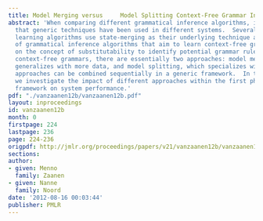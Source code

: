 ```yaml
---
title: Model Merging versus     Model Splitting Context-Free Grammar Induction
abstract: 'When comparing different grammatical inference algorithms, it becomes evident
  that generic techniques have been used in different systems.  Several finite-state
  learning algorithms use state-merging as their underlying technique and a collection
  of grammatical inference algorithms that aim to learn context-free grammars build
  on the concept of substitutability to identify potential grammar rules. When learning
  context-free grammars, there are essentially two approaches: model merging, which
  generalizes with more data, and model splitting, which specializes with more data.  Both
  approaches can be combined sequentially in a generic framework.  In this article,
  we investigate the impact of different approaches within the first phase of the
  framework on system performance.'
pdf: "./vanzaanen12b/vanzaanen12b.pdf"
layout: inproceedings
id: vanzaanen12b
month: 0
firstpage: 224
lastpage: 236
page: 224-236
origpdf: http://jmlr.org/proceedings/papers/v21/vanzaanen12b/vanzaanen12b.pdf
sections: 
author:
- given: Menno
  family: Zaanen
- given: Nanne
  family: Noord
date: '2012-08-16 00:03:44'
publisher: PMLR
---
```


